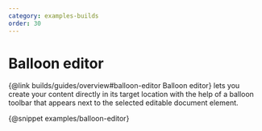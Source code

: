 ```yaml
---
category: examples-builds
order: 30
---
```


# Balloon editor

{@link builds/guides/overview#balloon-editor Balloon editor} lets you create your content directly in its target location with the help of a balloon toolbar that appears next to the selected editable document element.

{@snippet examples/balloon-editor}
